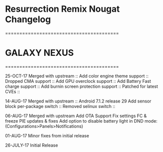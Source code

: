 
# Resurrection Remix Nougat Changelog
========================================
# GALAXY NEXUS
========================================

25-OCT-17
Merged with upstream ::
Add color engine theme support ::
Dropped CMA support ::
Add GPU overclock support ::
Add Battery Fast charge support ::
Add burnin screen protection support ::
Patched for latest CVEs ::

14-AUG-17
Merged with upstream ::
Android 7.1.2 release 29
Add sensor block per-package switch ::
Removed selinux switch ::

06-AUG-17
Merged with upstream
Add OTA Support
Fix settings FC & freeze
PIE updates & fixes
Add option to disable battery light in DND mode:
(Configurations>Panels>Notifications)

01-AUG-17
Minor fixes from initial release

26-JULY-17
Initial Release




